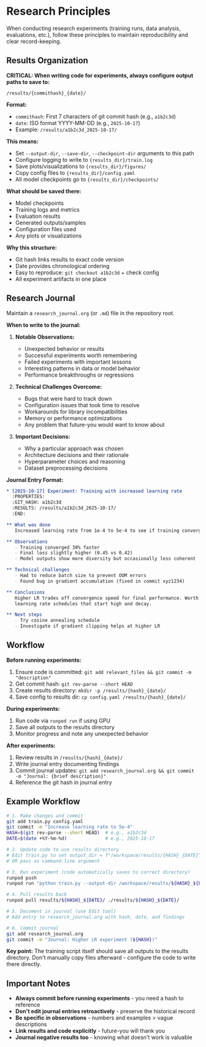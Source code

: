 # Research Principles

When conducting research experiments (training runs, data analysis, evaluations, etc.), follow these principles to maintain reproducibility and clear record-keeping.

## Results Organization

**CRITICAL: When writing code for experiments, always configure output paths to save to:**
```
/results/{commithash}_{date}/
```

**Format:**
- `commithash`: First 7 characters of git commit hash (e.g., `a1b2c3d`)
- `date`: ISO format YYYY-MM-DD (e.g., `2025-10-17`)
- Example: `/results/a1b2c3d_2025-10-17/`

**This means:**
- Set `--output-dir`, `--save-dir`, `--checkpoint-dir` arguments to this path
- Configure logging to write to `{results_dir}/train.log`
- Save plots/visualizations to `{results_dir}/figures/`
- Copy config files to `{results_dir}/config.yaml`
- All model checkpoints go to `{results_dir}/checkpoints/`

**What should be saved there:**
- Model checkpoints
- Training logs and metrics
- Evaluation results
- Generated outputs/samples
- Configuration files used
- Any plots or visualizations

**Why this structure:**
- Git hash links results to exact code version
- Date provides chronological ordering
- Easy to reproduce: `git checkout a1b2c3d` + check config
- All experiment artifacts in one place

## Research Journal

Maintain a `research_journal.org` (or `.md`) file in the repository root.

**When to write to the journal:**

1. **Notable Observations:**
   - Unexpected behavior or results
   - Successful experiments worth remembering
   - Failed experiments with important lessons
   - Interesting patterns in data or model behavior
   - Performance breakthroughs or regressions

2. **Technical Challenges Overcome:**
   - Bugs that were hard to track down
   - Configuration issues that took time to resolve
   - Workarounds for library incompatibilities
   - Memory or performance optimizations
   - Any problem that future-you would want to know about

3. **Important Decisions:**
   - Why a particular approach was chosen
   - Architecture decisions and their rationale
   - Hyperparameter choices and reasoning
   - Dataset preprocessing decisions

**Journal Entry Format:**
```org
* [2025-10-17] Experiment: Training with increased learning rate
  :PROPERTIES:
  :GIT_HASH: a1b2c3d
  :RESULTS: /results/a1b2c3d_2025-10-17/
  :END:

** What was done
   Increased learning rate from 1e-4 to 5e-4 to see if training converges faster.

** Observations
   - Training converged 30% faster
   - Final loss slightly higher (0.45 vs 0.42)
   - Model outputs show more diversity but occasionally less coherent

** Technical challenges
   - Had to reduce batch size to prevent OOM errors
   - Found bug in gradient accumulation (fixed in commit xyz1234)

** Conclusions
   Higher LR trades off convergence speed for final performance. Worth exploring
   learning rate schedules that start high and decay.

** Next steps
   - Try cosine annealing schedule
   - Investigate if gradient clipping helps at higher LR
```

## Workflow

**Before running experiments:**
1. Ensure code is committed: `git add relevant_files && git commit -m "description"`
2. Get commit hash: `git rev-parse --short HEAD`
3. Create results directory: `mkdir -p /results/{hash}_{date}/`
4. Save config to results dir: `cp config.yaml /results/{hash}_{date}/`

**During experiments:**
1. Run code via `runpod run` if using GPU
2. Save all outputs to the results directory
3. Monitor progress and note any unexpected behavior

**After experiments:**
1. Review results in `/results/{hash}_{date}/`
2. Write journal entry documenting findings
3. Commit journal updates: `git add research_journal.org && git commit -m "Journal: {brief description}"`
4. Reference the git hash in journal entry

## Example Workflow

```bash
# 1. Make changes and commit
git add train.py config.yaml
git commit -m "Increase learning rate to 5e-4"
HASH=$(git rev-parse --short HEAD)  # e.g., a1b2c3d
DATE=$(date +%Y-%m-%d)              # e.g., 2025-10-17

# 2. Update code to use results directory
# Edit train.py to set output_dir = f"/workspace/results/{HASH}_{DATE}"
# OR pass as command-line argument

# 3. Run experiment (code automatically saves to correct directory)
runpod push
runpod run "python train.py --output-dir /workspace/results/${HASH}_${DATE}"

# 4. Pull results back
runpod pull results/${HASH}_${DATE}/ ./results/${HASH}_${DATE}/

# 5. Document in journal (use Edit tool)
# Add entry to research_journal.org with hash, date, and findings

# 6. Commit journal
git add research_journal.org
git commit -m "Journal: Higher LR experiment (${HASH})"
```

**Key point:** The training script itself should save all outputs to the results directory.
Don't manually copy files afterward - configure the code to write there directly.

## Important Notes

- **Always commit before running experiments** - you need a hash to reference
- **Don't edit journal entries retroactively** - preserve the historical record
- **Be specific in observations** - numbers and examples > vague descriptions
- **Link results and code explicitly** - future-you will thank you
- **Journal negative results too** - knowing what doesn't work is valuable
